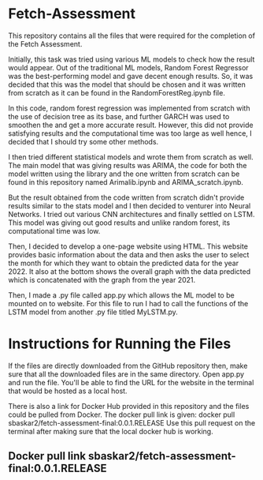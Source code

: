 # Fetch-Assessment
This repository contains all the files that were required for the completion of the Fetch Assessment. 

Initially, this task was tried using various ML models to check how the result would appear. Out of the traditional ML models, Random Forest
Regressor was the best-performing model and gave decent enough results. So, it was decided that this was the model that should be chosen and
it was written from scratch as it can be found in the RandomForestReg.ipynb file. 

In this code, random forest regression was implemented from scratch with the use of decision tree as its base, and further GARCH was used to 
smoothen the and get a more accurate result. However, this did not provide satisfying results and the computational time was too large as well
hence, I decided that I should try some other methods.

I then tried different statistical models and wrote them from scratch as well. The main model that was giving results was ARIMA, the code
for both the model written using the library and the one written from scratch can be found in this repository named Arimalib.ipynb and 
ARIMA_scratch.ipynb. 

But the result obtained from the code written from scratch didn't provide results similar to the stats model and I then decided to venturer into
Neural Networks. I tried out various CNN architectures and finally settled on LSTM. This model was giving out good results and unlike random 
forest, its computational time was low.

Then, I decided to develop a one-page website using HTML. This website provides basic information about the data and then asks the user to select the
month for which they want to obtain the predicted data for the year 2022. It also at the bottom shows the overall graph with the data predicted
which is concatenated with the graph from the year 2021. 

Then, I made a .py file called app.py which allows the ML model to be mounted on to website. For this file to run I had to call the functions of the 
LSTM model from another .py file titled MyLSTM.py. 

# Instructions for Running the Files

If the files are directly downloaded from the GitHub repository then, make sure that all the downloaded files are in the same directory. 
Open app.py and run the file. You'll be able to find the URL for the website in the terminal that would be hosted as a local host.

There is also a link for Docker Hub provided in this repository and the files could be pulled from Docker. The docker pull link is given:
docker pull sbaskar2/fetch-assessment-final:0.0.1.RELEASE Use this pull request on the terminal after making sure that the local docker hub is 
working. 

## Docker pull link sbaskar2/fetch-assessment-final:0.0.1.RELEASE








